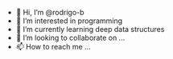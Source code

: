 - 👋 Hi, I’m @rodrigo-b
- 👀 I’m interested in programming
- 🌱 I’m currently learning deep data structures
- 💞️ I’m looking to collaborate on ...
- 📫 How to reach me ...

<!---
rodrigo-b/rodrigo-b is a ✨ special ✨ repository because its `README.md` (this file) appears on your GitHub profile.
You can click the Preview link to take a look at your changes.
--->
